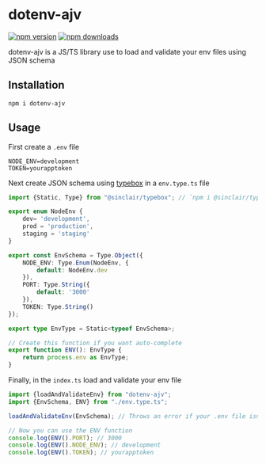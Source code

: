 # dotenv-ajv

[![npm version](https://badge.fury.io/js/dotenv-ajv.svg)](https://badge.fury.io/js/dotenv-ajv)
[![npm downloads](https://badgen.net/npm/dt/dotenv-ajv)](https://badgen.net/npm/dt/dotenv-ajv)

dotenv-ajv is a JS/TS library use to load and validate your env files using JSON schema 

## Installation
`npm i dotenv-ajv`

## Usage

First create a `.env` file
```dosini
NODE_ENV=development
TOKEN=yourapptoken
```

Next create JSON schema using [typebox](https://github.com/sinclairzx81/typebox) in a `env.type.ts` file

```typescript
import {Static, Type} from "@sinclair/typebox"; // `npm i @sinclair/typebox` is required

export enum NodeEnv {
    dev= 'development',
    prod = 'production',
    staging = 'staging'
}

export const EnvSchema = Type.Object({
    NODE_ENV: Type.Enum(NodeEnv, {
        default: NodeEnv.dev
    }),
    PORT: Type.String({
        default: '3000'
    }),
    TOKEN: Type.String()
});

export type EnvType = Static<typeof EnvSchema>;

// Create this function if you want auto-complete
export function ENV(): EnvType {
    return process.env as EnvType;
}
```

Finally, in the `index.ts` load and validate your env file

```typescript
import {loadAndValidateEnv} from "dotenv-ajv";
import {EnvSchema, ENV} from "./env.type.ts";

loadAndValidateEnv(EnvSchema); // Throws an error if your .env file isn't valid

// Now you can use the ENV function
console.log(ENV().PORT); // 3000
console.log(ENV().NODE_ENV); // development
console.log(ENV().TOKEN); // yourapptoken
```
